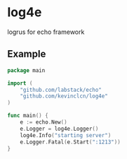 # log4e

logrus for echo framework

## Example

```go
package main

import (
    "github.com/labstack/echo"
    "github.com/kevinclcn/log4e"
)

func main() {
    e := echo.New()
    e.Logger = log4e.Logger()
    log4e.Info("starting server")
    e.Logger.Fatal(e.Start(":1213"))
}

```
